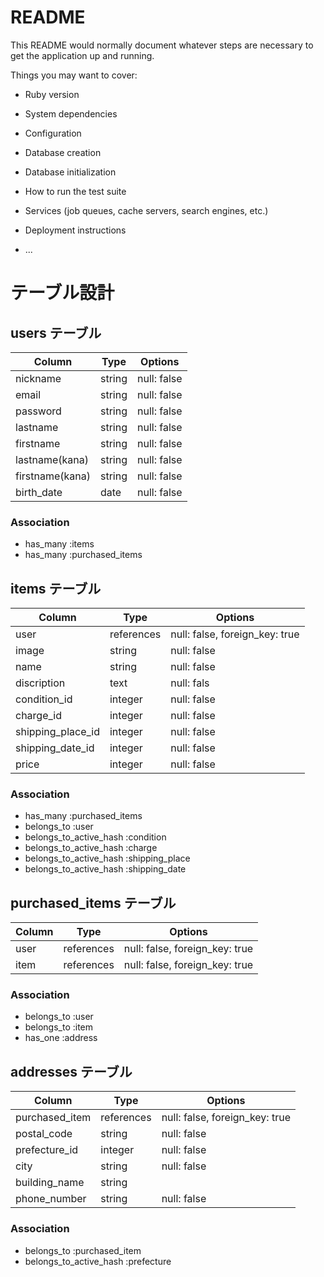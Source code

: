 # README

This README would normally document whatever steps are necessary to get the
application up and running.

Things you may want to cover:

* Ruby version

* System dependencies

* Configuration

* Database creation

* Database initialization

* How to run the test suite

* Services (job queues, cache servers, search engines, etc.)

* Deployment instructions

* ...

# テーブル設計

## users テーブル

| Column          | Type   | Options     |
| --------------- | ------ | ----------- |
| nickname        | string | null: false |
| email           | string | null: false |
| password        | string | null: false |
| lastname        | string | null: false |
| firstname       | string | null: false |
| lastname(kana)  | string | null: false |
| firstname(kana) | string | null: false |
| birth_date      | date   | null: false |
 

### Association

- has_many :items
- has_many :purchased_items



## items テーブル
 
| Column           | Type       | Options                        |
| ---------------- | ---------- | ------------------------------ |
| user             | references | null: false, foreign_key: true |
| image            | string     | null: false                    |
| name             | string     | null: false                    |
| discription      | text       | null: fals                     |
| condition_id     | integer    | null: false                    |
| charge_id        | integer    | null: false                    |
| shipping_place_id| integer    | null: false                    |
| shipping_date_id | integer    | null: false                    |
| price            | integer    | null: false                    |

### Association

- has_many :purchased_items
- belongs_to :user
- belongs_to_active_hash :condition
- belongs_to_active_hash :charge
- belongs_to_active_hash :shipping_place
- belongs_to_active_hash :shipping_date



## purchased_items テーブル

| Column   | Type       | Options                        |
| -------- | ---------- | ------------------------------ |
| user     | references | null: false, foreign_key: true |
| item     | references | null: false, foreign_key: true |

### Association

- belongs_to :user
- belongs_to :item
- has_one :address




## addresses テーブル

| Column         | Type       | Options                        |
| -------------  | ---------- | ------------------------------ |
| purchased_item | references | null: false, foreign_key: true |
| postal_code    | string     | null: false                    |
| prefecture_id  | integer    | null: false                    |
| city           | string     | null: false                    |
| building_name  | string     |                                |
| phone_number   | string     | null: false                    |

### Association

- belongs_to :purchased_item
- belongs_to_active_hash :prefecture 